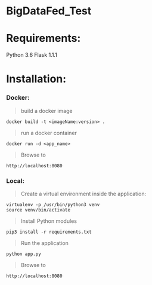 # BigDataFed_Test
# Requirements:
Python 3.6
Flask 1.1.1

# Installation:
### Docker:
> build a docker image
```
docker build -t <imageName:version> .
```
> run a docker container
```
docker run -d <app_name>
```
> Browse to 
```
http://localhost:8080
```

### Local:

> Create a virtual environment inside the application:
```
virtualenv -p /usr/bin/python3 venv    
source venv/bin/activate
```

> Install Python modules
```
pip3 install -r requirements.txt 
```

> Run the application
```
python app.py
```

> Browse to 
```
http://localhost:8080
```
